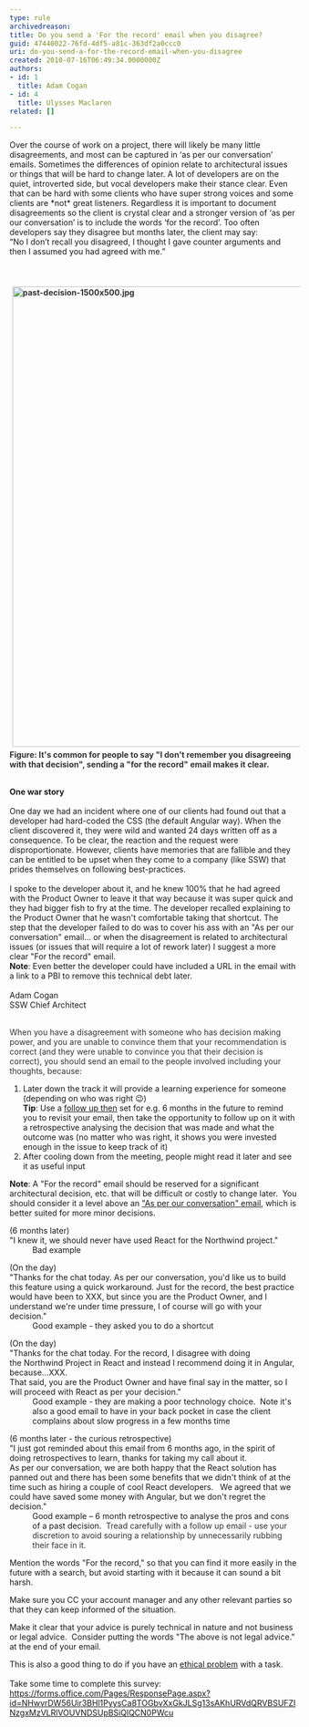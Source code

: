 ```yaml
---
type: rule
archivedreason: 
title: Do you send a 'For the record' email when you disagree?
guid: 47440022-76fd-4df5-a81c-363df2a0ccc0
uri: do-you-send-a-for-the-record-email-when-you-disagree
created: 2010-07-16T06:49:34.0000000Z
authors:
- id: 1
  title: Adam Cogan
- id: 4
  title: Ulysses Maclaren
related: []

---
```



<p class="ssw15-rteElement-P">​​​​​Over the course of work on a project, there will likely&#160;be many&#160;little disagreements,&#160;and most can be captured in ‘as per our conversation’ emails. Sometimes the differences of opinion&#160;relate to​ architectural issues or things that will be hard to change later. A lot of developers are on the quiet, introverted side, but vocal developers make their stance clear.&#160;Even that can be hard with some clients who have super strong voices and some clients are *not* great listeners. Regardless it is important to document disagreements so the client is crystal clear and a stronger version of ‘as per our conversation’ is to include the words ‘for the record’. Too often developers say they disagree but months later, the client may say&#58;<br>“No I don’t recall you disagreed, I thought I gave counter arguments and then I assumed you had agreed with me.”<br></p>
<br><excerpt class='endintro'></excerpt><br>
<div>
   <font color="#333333"><strong><img src="/SiteAssets/send-a-for-the-record-email-when-you-disagree/past-decision-1500x500.jpg" alt="past-decision-1500x500.jpg" style="margin&#58;5px;width&#58;808px;" /><br></strong></font></div><div>
   <font color="#333333"><strong>Figure&#58;&#160;It's&#160;common for people to say &quot;I don't remember you disagreeing with that decision&quot;, sending a &quot;for the record&quot; email makes it clear.</strong><br><br></font></div><p class="ssw15-rteElement-GreyBox"><strong>​One war story</strong><br>&#160;<br>One day we had an incident where one of our clients had found out that a developer had hard-coded the CSS (the default Angular way).&#160;W​hen the client discovered it, they were wild and wanted 24 days written off as a consequence. To be clear, the reaction and the request were disproportionate. However, clients have memories that are fallible and they can be entitled to be upset when they come to a company (like SSW) that prides themselves on following best-practices.<br>&#160;<br>I spoke to the developer about it, and he knew 100% that he had agreed with the Product Owner to leave it that way because it was super quick and they had bigger fish to fry at the time. The developer recalled explaining to the Product Owner that he wasn't comfortable taking that shortcut. The step that the developer failed to do was to cover his ass with an &quot;As per our conversation&quot; email... or when the disagreement is related to architectural issues (or issues that will require a lot of rework later) I suggest a more clear &quot;For the record&quot; email.<br><strong>Note</strong>&#58; Even better the developer could have included a URL in the email with a link to a PBI to remove this technical debt later.<br>&#160;<br>Adam Cogan<br>SSW Chief Architect<br></p><div><font color="#333333"><br></font></div><div><font color="#333333">When you have a&#160;disagreement with someone&#160;who has&#160;decision making power, and you&#160;are&#160;unable to convince them that your recommendation is correct&#160;(and they were unable to convince you that their decision is correct), you should&#160;send an email to the people involved including your thoughts, because&#58;&#160;<br></font></div><ol><li>Later down the track it will provide a learning experience for someone (depending on who was right &#128521;)<br><strong>Tip</strong>&#58; Use a 
      <a href="/_layouts/15/FIXUPREDIRECT.ASPX?WebId=3dfc0e07-e23a-4cbb-aac2-e778b71166a2&amp;TermSetId=07da3ddf-0924-4cd2-a6d4-a4809ae20160&amp;TermId=aa8c8dd3-1cd7-414c-b13e-d1a225e05ef0">follow up then​</a> set for e.g. 6 months in the future to remind you to revisit your email, then take the opportunity to follow up on it with a retrospective analysing the decision that was made and what the outcome was&#160;(no matter who was right,&#160;it shows you were invested enough in the issue to keep track of it)<br></li><li>After cooling down from the meeting, people might read it later and see it as useful input<br></li></ol><p class="ssw15-rteElement-P"><strong>Note</strong>&#58; A &quot;For the record&quot; email should be reserved for a significant architectural decision, etc. that will be difficult or costly to change later.&#160; You should consider it a level above an <a href="/_layouts/15/FIXUPREDIRECT.ASPX?WebId=3dfc0e07-e23a-4cbb-aac2-e778b71166a2&amp;TermSetId=07da3ddf-0924-4cd2-a6d4-a4809ae20160&amp;TermId=f98fc6fe-0e5d-43fe-b560-0f5603ec7069">&quot;As per our conversation&quot; email</a>, which is better suited for more minor decisions.​<br></p>
<dl class="badCode"><dt>​(6 months later)<br>&quot;I knew it, we should never have used React&#160;for the North​wind project.&quot;</dt><dd>​​​​Bad example</dd></dl><dl class="goodCode"><dt>(On the day)<br>&quot;Thanks for the chat today. As per our conversation, you'd like us​&#160;to build this feature&#160;using a&#160;quick workaround. Just for the record, the best practice would have been to XXX, but since you are the Product Owner, and I understand we're under time pressure,&#160;I of course will go with your decision.&quot;<br></dt><dd>Good example - they asked you to do a shortcut<br></dd></dl><dl class="goodCode"><dt>(On the day)<br>&quot;Thanks for the chat today. For the record, I disagree with&#160;doing the&#160;Northwind Project in React and instead I recommend doing it in Angular, because...XXX.​​<br>That said, you are the Product Owner and have final say in the matter, so I will proceed with React as per your decision.​&quot;​​<br></dt><dd>Good example - they are making a poor technology choice.&#160; Note it's also a good email to have in your back pocket in case the client complains about slow progress in a few months time<br></dd></dl><dl class="goodCode"><dt>(6 months later - the curious retrospective)<br>&quot;I just got reminded about this email from 6 months ago, in the spirit of doing retrospectives to learn, thanks for taking my call about it.&#160;&#160;<br>As per our conversation,&#160;we are both happy that the React solution has panned out and there has been some benefits that we didn't think of at the time such as hiring a couple of cool React developers.&#160;&#160;&#160;We agreed that we could have saved some money with Angular, but we don't regret the decision.&quot;<br></dt><dd>Good example – 6 month retrospective to analyse the pros and cons of a past decision.&#160;&#160;<span style="color&#58;#333333;">​Tread carefully with a follow up email - use your discretion to&#160;avoid souring a relationship by unnecessarily rubbing their face in it.​</span></dd></dl><p class="ssw15-rteElement-P">Mention the words &quot;For the record,&quot;&#160;so that you can find it more easily in the future with a search, but avoid&#160;starting with it because it can sound a bit harsh.<br></p><p class="ssw15-rteElement-P">Make sure you CC your account manager and any other relevant parties so that they can keep informed of the situation.<br></p><p class="ssw15-rteElement-P">Make it clear that your advice&#160;is purely technical in nature&#160;and not business or legal advice.&#160; Consider putting the words &quot;The above is not legal advice.&quot; at the end of your email.<br></p><div><div>​This is also a good thing to do if you have an 
      <a href="/_layouts/15/FIXUPREDIRECT.ASPX?WebId=3dfc0e07-e23a-4cbb-aac2-e778b71166a2&amp;TermSetId=07da3ddf-0924-4cd2-a6d4-a4809ae20160&amp;TermId=abac8182-ec61-48d2-85de-6201be2cf1de">ethical problem</a>​ with a task.<br></div></div><div><br></div><div>Take some time to complete this survey&#58;<br></div><div><a href="https&#58;//forms.office.com/Pages/ResponsePage.aspx?id=NHwvrDW56Uir3BHl1PyysCa8TOGbvXxGkJLSg13sAKhURVdQRVBSUFZINzgxMzVLRlVOUVNDSUpBSiQlQCN0PWcu" target="_blank">https&#58;//forms.office.com/Pages/ResponsePage.aspx?id=NHwvrDW56Uir3BHl1PyysCa8TOGbvXxGkJLSg13sAKhURVdQRVBSUFZINzgxMzVLRlVOUVNDSUpBSiQlQCN0PWcu</a><br></div>


